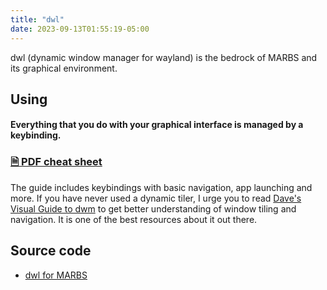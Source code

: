 ```yaml
---
title: "dwl"
date: 2023-09-13T01:55:19-05:00
---
```


dwl (dynamic window manager for wayland) is the bedrock of MARBS and its graphical environment.

## Using

#### Everything that you do with your graphical interface is managed by a keybinding.
### [🗎 PDF cheat sheet](/dwl_guide.pdf)

The guide includes keybindings with basic navigation, app launching and more. If you have never used a dynamic tiler, I urge you to read [Dave's Visual Guide to dwm](https://ratfactor.com/dwm) to get better understanding of window tiling and navigation. It is one of the best resources about it out there.

## Source code

- [dwl for MARBS](https://github.com/Kuchteq/dwl)
